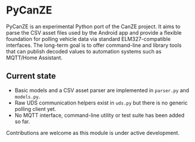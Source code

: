 # PyCanZE

PyCanZE is an experimental Python port of the CanZE project. It aims to parse the CSV asset files used by the Android app and provide a flexible foundation for polling vehicle data via standard ELM327-compatible interfaces. The long-term goal is to offer command-line and library tools that can publish decoded values to automation systems such as MQTT/Home Assistant.

## Current state

- Basic models and a CSV asset parser are implemented in `parser.py` and `models.py`.
- Raw UDS communication helpers exist in `uds.py` but there is no generic polling client yet.
- No MQTT interface, command-line utility or test suite has been added so far.

Contributions are welcome as this module is under active development.
